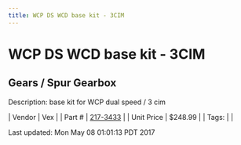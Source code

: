 ```yaml
---
title: WCP DS WCD base kit - 3CIM
---
```


# WCP DS WCD base kit - 3CIM
## Gears / Spur Gearbox
Description: 	base kit for WCP dual speed / 3 cim 

| Vendor | Vex | 
| Part # | [217-3433](http://www.vexrobotics.com/vexpro/motion/gearboxes/wcp-ds.html) | 
| Unit Price | $248.99 | 
| Tags: |  | 

Last updated: Mon May 08 01:01:13 PDT 2017